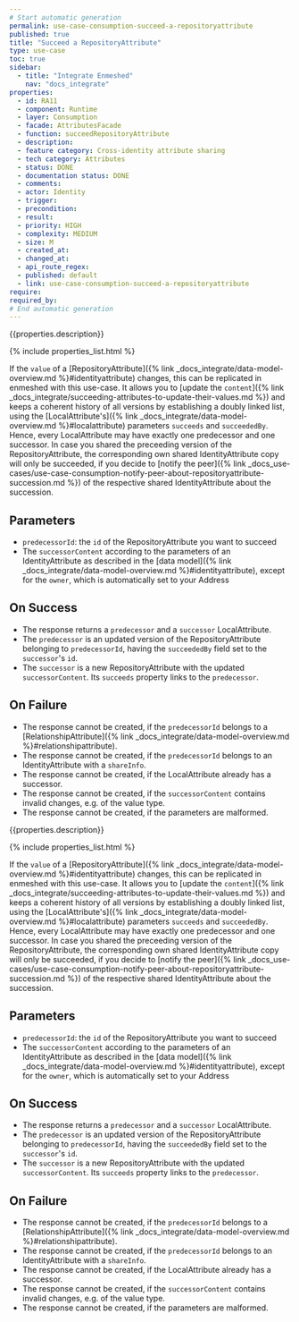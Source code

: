 ```yaml
---
# Start automatic generation
permalink: use-case-consumption-succeed-a-repositoryattribute
published: true
title: "Succeed a RepositoryAttribute"
type: use-case
toc: true
sidebar:
  - title: "Integrate Enmeshed"
    nav: "docs_integrate"
properties:
  - id: RA11
  - component: Runtime
  - layer: Consumption
  - facade: AttributesFacade
  - function: succeedRepositoryAttribute
  - description:
  - feature category: Cross-identity attribute sharing
  - tech category: Attributes
  - status: DONE
  - documentation status: DONE
  - comments:
  - actor: Identity
  - trigger:
  - precondition:
  - result:
  - priority: HIGH
  - complexity: MEDIUM
  - size: M
  - created_at:
  - changed_at:
  - api_route_regex:
  - published: default
  - link: use-case-consumption-succeed-a-repositoryattribute
require:
required_by:
# End automatic generation
---
```


{{properties.description}}

{% include properties_list.html %}

If the `value` of a [RepositoryAttribute]({% link _docs_integrate/data-model-overview.md %}#identityattribute) changes, this can be replicated in enmeshed with this use-case.
It allows you to [update the `content`]({% link _docs_integrate/succeeding-attributes-to-update-their-values.md %}) and keeps a coherent history of all versions by establishing a doubly linked list, using the [LocalAttribute's]({% link _docs_integrate/data-model-overview.md %}#localattribute) parameters `succeeds` and `succeededBy`.
Hence, every LocalAttribute may have exactly one predecessor and one successor.
In case you shared the preceeding version of the RepositoryAttribute, the corresponding own shared IdentityAttribute copy will only be succeeded, if you decide to [notify the peer]({% link _docs_use-cases/use-case-consumption-notify-peer-about-repositoryattribute-succession.md %}) of the respective shared IdentityAttribute about the succession.

## Parameters

- `predecessorId`: the `id` of the RepositoryAttribute you want to succeed
- The `successorContent` according to the parameters of an IdentityAttribute as described in the [data model]({% link _docs_integrate/data-model-overview.md %}#identityattribute), except for the `owner`, which is automatically set to your Address

## On Success

- The response returns a `predecessor` and a `successor` LocalAttribute.
- The `predecessor` is an updated version of the RepositoryAttribute belonging to `predecessorId`, having the `succeededBy` field set to the `successor`'s `id`.
- The `successor` is a new RepositoryAttribute with the updated `successorContent`. Its `succeeds` property links to the `predecessor`.

## On Failure

- The response cannot be created, if the `predecessorId` belongs to a [RelationshipAttribute]({% link _docs_integrate/data-model-overview.md %}#relationshipattribute).
- The response cannot be created, if the `predecessorId` belongs to an IdentityAttribute with a `shareInfo`.
- The response cannot be created, if the LocalAttribute already has a successor.
- The response cannot be created, if the `successorContent` contains invalid changes, e.g. of the value type.
- The response cannot be created, if the parameters are malformed.

{{properties.description}}

{% include properties_list.html %}

If the `value` of a [RepositoryAttribute]({% link _docs_integrate/data-model-overview.md %}#identityattribute) changes, this can be replicated in enmeshed with this use-case.
It allows you to [update the `content`]({% link _docs_integrate/succeeding-attributes-to-update-their-values.md %}) and keeps a coherent history of all versions by establishing a doubly linked list, using the [LocalAttribute's]({% link _docs_integrate/data-model-overview.md %}#localattribute) parameters `succeeds` and `succeededBy`.
Hence, every LocalAttribute may have exactly one predecessor and one successor.
In case you shared the preceeding version of the RepositoryAttribute, the corresponding own shared IdentityAttribute copy will only be succeeded, if you decide to [notify the peer]({% link _docs_use-cases/use-case-consumption-notify-peer-about-repositoryattribute-succession.md %}) of the respective shared IdentityAttribute about the succession.

## Parameters

- `predecessorId`: the `id` of the RepositoryAttribute you want to succeed
- The `successorContent` according to the parameters of an IdentityAttribute as described in the [data model]({% link _docs_integrate/data-model-overview.md %}#identityattribute), except for the `owner`, which is automatically set to your Address

## On Success

- The response returns a `predecessor` and a `successor` LocalAttribute.
- The `predecessor` is an updated version of the RepositoryAttribute belonging to `predecessorId`, having the `succeededBy` field set to the `successor`'s `id`.
- The `successor` is a new RepositoryAttribute with the updated `successorContent`. Its `succeeds` property links to the `predecessor`.

## On Failure

- The response cannot be created, if the `predecessorId` belongs to a [RelationshipAttribute]({% link _docs_integrate/data-model-overview.md %}#relationshipattribute).
- The response cannot be created, if the `predecessorId` belongs to an IdentityAttribute with a `shareInfo`.
- The response cannot be created, if the LocalAttribute already has a successor.
- The response cannot be created, if the `successorContent` contains invalid changes, e.g. of the value type.
- The response cannot be created, if the parameters are malformed.
